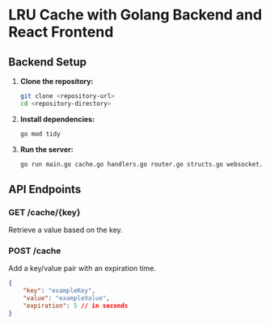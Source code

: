 # LRU Cache with Golang Backend and React Frontend

## Backend Setup

1. **Clone the repository:**

    ```sh
    git clone <repository-url>
    cd <repository-directory>
    ```

2. **Install dependencies:**

    ```sh
    go mod tidy
    ```

3. **Run the server:**

    ```sh
    go run main.go cache.go handlers.go router.go structs.go websocket.go
    ```

## API Endpoints

### GET /cache/{key}
Retrieve a value based on the key.

### POST /cache
Add a key/value pair with an expiration time.
```json
{
    "key": "exampleKey",
    "value": "exampleValue",
    "expiration": 5 // in seconds
}
